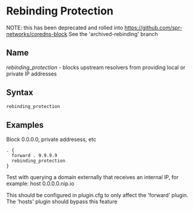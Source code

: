 # Rebinding Protection

NOTE: this has been deprecated and rolled into https://github.com/spr-networks/coredns-block
See the 'archived-rebinding' branch

## Name

*rebinding_protection* - blocks upstream resolvers from providing local or private IP addresses

## Syntax

~~~ txt
rebinding_protection
~~~

## Examples

Block 0.0.0.0, private addresess, etc

``` corefile
. {
  forward . 9.9.9.9
  rebinding_protection
}
```

Test with querying a domain externally that receives an internal IP, for example:
host 0.0.0.0.nip.io

This should be configured in plugin.cfg to only affect the 'forward' plugin. The 'hosts' plugin should bypass this feature
